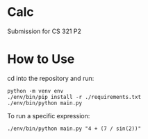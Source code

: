 # Calc
Submission for CS 321 P2

# How to Use
cd into the repository and run:
```
python -m venv env
./env/bin/pip install -r ./requirements.txt
./env/bin/python main.py
```
To run a specific expression:  
```
./env/bin/python main.py "4 + (7 / sin(2))"
```

